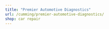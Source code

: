 ```yaml
---
title: "Premier Automotive Diagnostics"
url: /cumming/premier-automotive-diagnostics/
shop: car repair
---
```

